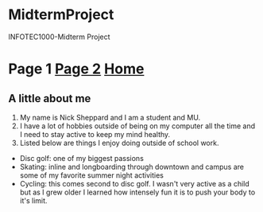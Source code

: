 # MidtermProject
INFOTEC1000-Midterm Project
# Page 1 [Page 2](Page2.md) [Home](README.md)
## A little about me

1. My name is Nick Sheppard and I am a student and MU.
2. I have a lot of hobbies outside of being on my computer all the time and I need to stay active to keep my mind healthy.
3. Listed below are things I enjoy doing outside of school work.
- Disc golf: one of my biggest passions
- Skating: inline and longboarding through downtown and campus are some of my favorite summer night activities
- Cycling: this comes second to disc golf. I wasn't very active as a child but as I grew older I learned how intensely fun it is to push your body to it's limit.
